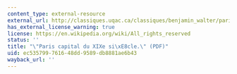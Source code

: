 ```yaml
---
content_type: external-resource
external_url: http://classiques.uqac.ca/classiques/benjamin_walter/paris_capitale_19e_siecle/Benjamin_Paris_capitale.pdf
has_external_license_warning: true
license: https://en.wikipedia.org/wiki/All_rights_reserved
status: ''
title: "\"Paris capital du XIXe si\xE8cle.\" (PDF)"
uid: ec535799-7616-48dd-9589-db8881ae6b43
wayback_url: ''
---
```

